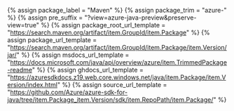 {% assign package_label = "Maven" %}
{% assign package_trim = "azure-" %}
{% assign pre_suffix = "?view=azure-java-preview&amp;preserve-view=true" %}
{% assign package_root_url_template = "https://search.maven.org/artifact/item.GroupId/item.Package" %}
{% assign package_url_template = "https://search.maven.org/artifact/item.GroupId/item.Package/item.Version/jar/" %}
{% assign msdocs_url_template =  "https://docs.microsoft.com/java/api/overview/azure/item.TrimmedPackage-readme" %}
{% assign ghdocs_url_template = "https://azuresdkdocs.z19.web.core.windows.net/java/item.Package/item.Version/index.html" %}
{% assign source_url_template = "https://github.com/Azure/azure-sdk-for-java/tree/item.Package_item.Version/sdk/item.RepoPath/item.Package/" %}